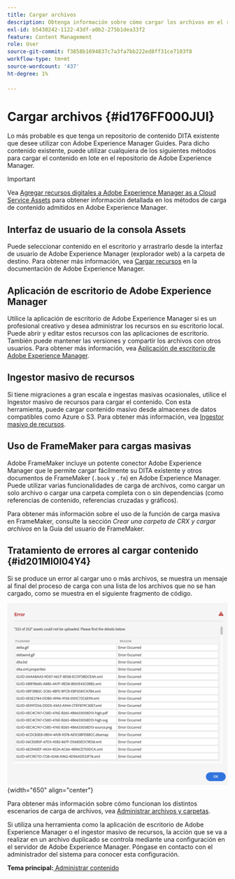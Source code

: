 ```yaml
---
title: Cargar archivos
description: Obtenga información sobre cómo cargar los archivos en el repositorio de AEM y gestionar errores. Conozca la interfaz de usuario de la consola de recursos, la aplicación de escritorio de AEM, el ingestor masivo de recursos y el uso de FrameMaker para la carga masiva.
exl-id: b5430242-1122-43df-a0b2-275b1dea33f2
feature: Content Management
role: User
source-git-commit: f3858b1694837c7a3fa7bb222ed8ff31ce7103f8
workflow-type: tm+mt
source-wordcount: '437'
ht-degree: 1%

---
```


# Cargar archivos {#id176FF000JUI}

Lo más probable es que tenga un repositorio de contenido DITA existente que desee utilizar con Adobe Experience Manager Guides. Para dicho contenido existente, puede utilizar cualquiera de los siguientes métodos para cargar el contenido en lote en el repositorio de Adobe Experience Manager.

>[!IMPORTANT]
>
> Vea [Agregar recursos digitales a Adobe Experience Manager as a Cloud Service Assets](https://experienceleague.adobe.com/docs/experience-manager-cloud-service/assets/manage/add-assets.html) para obtener información detallada en los métodos de carga de contenido admitidos en Adobe Experience Manager.

## Interfaz de usuario de la consola Assets

Puede seleccionar contenido en el escritorio y arrastrarlo desde la interfaz de usuario de Adobe Experience Manager \(explorador web\) a la carpeta de destino. Para obtener más información, vea [Cargar recursos](https://experienceleague.adobe.com/docs/experience-manager-cloud-service/assets/manage/add-assets.html#upload-assets) en la documentación de Adobe Experience Manager.

## Aplicación de escritorio de Adobe Experience Manager

Utilice la aplicación de escritorio de Adobe Experience Manager si es un profesional creativo y desea administrar los recursos en su escritorio local. Puede abrir y editar estos recursos con las aplicaciones de escritorio. También puede mantener las versiones y compartir los archivos con otros usuarios. Para obtener más información, vea [Aplicación de escritorio de Adobe Experience Manager](https://experienceleague.adobe.com/docs/experience-manager-desktop-app/using/using.html).

## Ingestor masivo de recursos

Si tiene migraciones a gran escala e ingestas masivas ocasionales, utilice el Ingestor masivo de recursos para cargar el contenido. Con esta herramienta, puede cargar contenido masivo desde almacenes de datos compatibles como Azure o S3. Para obtener más información, vea [Ingestor masivo de recursos](https://experienceleague.adobe.com/docs/experience-manager-cloud-service/assets/manage/add-assets.html?lang=en#asset-bulk-ingestor).

## Uso de FrameMaker para cargas masivas

Adobe FrameMaker incluye un potente conector Adobe Experience Manager que le permite cargar fácilmente su DITA existente y otros documentos de FrameMaker \(`.book` y `.fm`\) en Adobe Experience Manager. Puede utilizar varias funcionalidades de carga de archivos, como cargar un solo archivo o cargar una carpeta completa con o sin dependencias \(como referencias de contenido, referencias cruzadas y gráficos\).

Para obtener más información sobre el uso de la función de carga masiva en FrameMaker, consulte la sección *Crear una carpeta de CRX y cargar archivos* en la Guía del usuario de FrameMaker.

## Tratamiento de errores al cargar contenido {#id201MI0I04Y4}

Si se produce un error al cargar uno o más archivos, se muestra un mensaje al final del proceso de carga con una lista de los archivos que no se han cargado, como se muestra en el siguiente fragmento de código.

![](images/uuid-files-failed-to-upload_cs.png){width="650" align="center"}

Para obtener más información sobre cómo funcionan los distintos escenarios de carga de archivos, vea [Administrar archivos y carpetas](authoring-file-management.md#).

Si utiliza una herramienta como la aplicación de escritorio de Adobe Experience Manager o el ingestor masivo de recursos, la acción que se va a realizar en un archivo duplicado se controla mediante una configuración en el servidor de Adobe Experience Manager. Póngase en contacto con el administrador del sistema para conocer esta configuración.

**Tema principal:**&#x200B;[ Administrar contenido](authoring.md)
